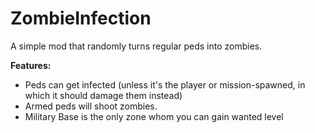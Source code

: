 # ZombieInfection
A simple mod that randomly turns regular peds into zombies.

**Features:**
- Peds can get infected (unless it's the player or mission-spawned, in which it should damage them instead)
- Armed peds will shoot zombies.
- Military Base is the only zone whom you can gain wanted level
